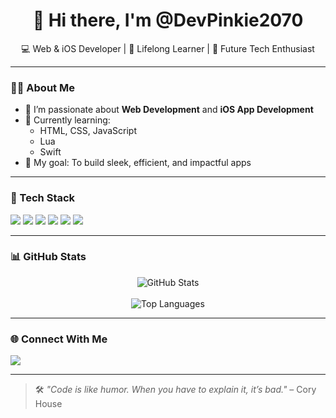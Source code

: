 <h1 align="center">👋 Hi there, I'm @DevPinkie2070</h1>

<p align="center">
  💻 Web & iOS Developer | 🌱 Lifelong Learner | 🚀 Future Tech Enthusiast  
</p>

---

### 👨‍💻 About Me

- 👀 I’m passionate about **Web Development** and **iOS App Development**
- 🌱 Currently learning:
  - HTML, CSS, JavaScript
  - Lua
  - Swift
- 🎯 My goal: To build sleek, efficient, and impactful apps

---

### 🧰 Tech Stack

<p align="left">
  <img src="https://img.shields.io/badge/HTML5-E34F26?style=for-the-badge&logo=html5&logoColor=white" />
  <img src="https://img.shields.io/badge/CSS3-1572B6?style=for-the-badge&logo=css3&logoColor=white" />
  <img src="https://img.shields.io/badge/JavaScript-F7DF1E?style=for-the-badge&logo=javascript&logoColor=black" />
  <img src="https://img.shields.io/badge/Lua-2C2D72?style=for-the-badge&logo=lua&logoColor=white" />
  <img src="https://img.shields.io/badge/Swift-FA7343?style=for-the-badge&logo=swift&logoColor=white" />
  <img src="https://img.shields.io/badge/Git-F05032?style=for-the-badge&logo=git&logoColor=white" />
</p>

---

### 📊 GitHub Stats

<p align="center">
  <img src="https://github-readme-stats.vercel.app/api?username=DevPinkie2070&show_icons=true&theme=radical" alt="GitHub Stats" />
  <br/>
<!--   <img src="https://github-readme-streak-stats.herokuapp.com?user=DevPinkie2070&theme=radical" alt="GitHub Streak" /> -->
  <br/>
  <img src="https://github-readme-stats.vercel.app/api/top-langs/?username=DevPinkie2070&layout=compact&theme=radical" alt="Top Languages" />
</p>

---

### 🌐 Connect With Me

<p align="left">
  <a href="https://github.com/DevPinkie2070" target="_blank">
    <img src="https://img.shields.io/badge/GitHub-%2312100E.svg?style=for-the-badge&logo=github&logoColor=white" />
  </a>
  <!-- Add more social links here if you want -->
</p>

---

> 🛠️ _"Code is like humor. When you have to explain it, it’s bad."_ – Cory House
